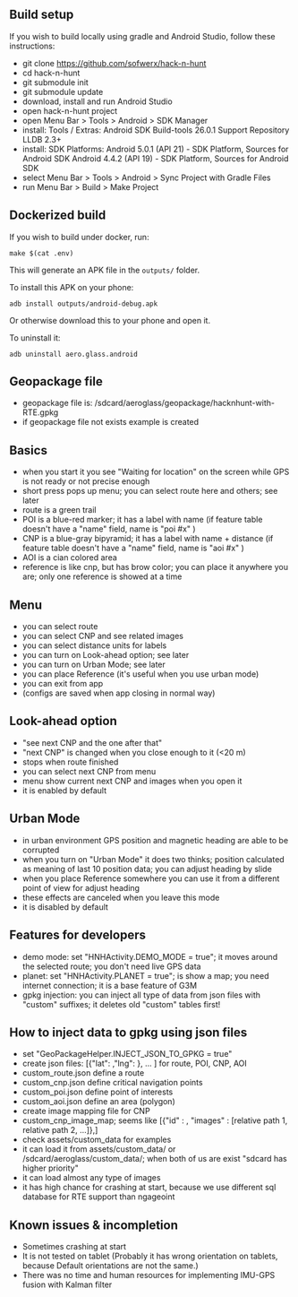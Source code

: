 ## Build setup ##

If you wish to build locally using gradle and Android Studio, follow these instructions:

* git clone https://github.com/sofwerx/hack-n-hunt
* cd hack-n-hunt
* git submodule init
* git submodule update
* download, install and run Android Studio
* open hack-n-hunt project
* open Menu Bar > Tools > Android > SDK Manager
* install: Tools / Extras:
    Android SDK Build-tools 26.0.1
    Support Repository
    LLDB 2.3+
* install: SDK Platforms:
    Android 5.0.1 (API 21) - SDK Platform, Sources for Android SDK
    Android 4.4.2 (API 19) - SDK Platform, Sources for Android SDK
* select Menu Bar > Tools > Android > Sync Project with Gradle Files
* run Menu Bar > Build > Make Project

## Dockerized build ##

If you wish to build under docker, run:

    make $(cat .env)

This will generate an APK file in the `outputs/` folder.

To install this APK on your phone:

    adb install outputs/android-debug.apk

Or otherwise download this to your phone and open it. 

To uninstall it:

    adb uninstall aero.glass.android

## Geopackage file ##
* geopackage file is: /sdcard/aeroglass/geopackage/hacknhunt-with-RTE.gpkg
* if geopackage file not exists example is created

## Basics ##
* when you start it you see "Waiting for location" on the screen while GPS is not ready or not precise enough
* short press pops up menu; you can select route here and others; see later
* route is a green trail
* POI is a blue-red marker; it has a label with name (if feature table doesn't have a "name" field, name is "poi #x" )
* CNP is a blue-gray bipyramid; it has a label with name + distance (if feature table doesn't have a "name" field, name is "aoi #x" )
* AOI is a cian colored area
* reference is like cnp, but has brow color; you can place it anywhere you are; only one reference is showed at a time

## Menu ##
* you can select route
* you can select CNP and see related images
* you can select distance units for labels
* you can turn on Look-ahead option; see later
* you can turn on Urban Mode; see later
* you can place Reference (it's useful when you use urban mode)
* you can exit from app
* (configs are saved when app closing in normal way)

## Look-ahead option ##
* "see next CNP and the one after that"
* "next CNP" is changed when you close enough to it (<20 m)
* stops when route finished
* you can select next CNP from menu
* menu show current next CNP and images when you open it
* it is enabled by default

## Urban Mode ##
* in urban environment GPS position and magnetic heading are able to be corrupted
* when you turn on "Urban Mode" it does two thinks; position calculated as meaning of last 10 position data; you can adjust heading by slide
* when you place Reference somewhere you can use it from a different point of view for adjust heading
* these effects are canceled when you leave this mode
* it is disabled by default

## Features for developers ##
* demo mode: set "HNHActivity.DEMO_MODE = true"; it moves around the selected route; you don't need live GPS data
* planet: set "HNHActivity.PLANET = true"; is show a map; you need internet connection; it is a base feature of G3M
* gpkg injection: you can inject all type of data from json files with "custom" suffixes; it deletes old "custom" tables first!

## How to inject data to gpkg using json files ##
* set "GeoPackageHelper.INJECT_JSON_TO_GPKG = true"
* create json files: [{"lat": ,"lng": }, ... ] for route, POI, CNP, AOI
* custom_route.json define a route
* custom_cnp.json define critical navigation points
* custom_poi.json define point of interests
* custom_aoi.json define an area (polygon)
* create image mapping file for CNP
* custom_cnp_image_map; seems like [{"id" : , "images" : [relative path 1, relative path 2, ...]},]
* check assets/custom_data for examples
* it can load it from assets/custom_data/ or /sdcard/aeroglass/custom_data/; when both of us are exist "sdcard has higher priority"
* it can load almost any type of images
* it has high chance for crashing at start, because we use different sql database for RTE support than ngageoint

## Known issues & incompletion ##
* Sometimes crashing at start
* It is not tested on tablet (Probably it has wrong orientation on tablets, because Default orientations are not the same.)
* There was no time and human resources for implementing IMU-GPS fusion with Kalman filter

